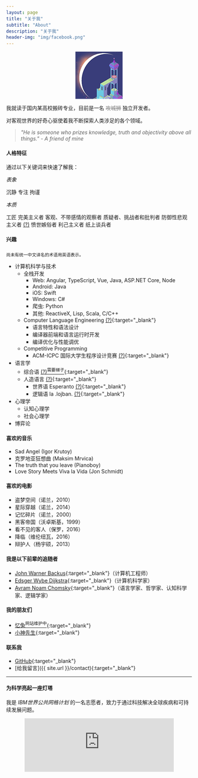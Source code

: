 ```yaml
---
layout: page
title: "关于我"
subtitle: "About"
description: "关于我"
header-img: "img/facebook.png"
---
```



<center>
    <p><img src="/img/envoy.png" align="center"></p>
</center>

我就读于国内某高校搬砖专业，目前是一名 <span style="color: gray">~~攻城狮~~</span> 独立开发者。

对客观世界的好奇心驱使着我不断探索人类涉足的各个领域。

> *"He is someone who prizes knowledge, truth and objectivity above all things." - A friend of mine*


#### 人格特征
通过以下关键词来快速了解我：

*表象*

<div class="personal-tag-wrapper">
    <span class="personal-tag">沉静</span>
    <span class="personal-tag">专注</span>
    <span class="personal-tag">拘谨</span>
</div>

*本质*

<div class="personal-tag-wrapper">
    <span class="personal-tag positive-tag">工匠</span>
    <span class="personal-tag positive-tag">完美主义者</span>
    <span class="personal-tag">客观、不带感情的观察者</span>
    <span class="personal-tag">质疑者、挑战者和批判者</span>
    <span class="personal-tag">防御性悲观主义者 <a href="https://baike.baidu.com/item/%E9%98%B2%E5%BE%A1%E6%80%A7%E6%82%B2%E8%A7%82" target="_blank">(?)</a></span>
    <span class="personal-tag">愤世嫉俗者</span>
    <span class="personal-tag negative-tag">利己主义者</span>
    <span class="personal-tag negative-tag">纸上谈兵者</span>
</div>


#### 兴趣
<sub>尚未有统一中文译名的术语用英语表示。</sub>

- 计算机科学与技术
    - 全栈开发
        - Web: Angular, TypeScript, Vue, Java, ASP.NET Core, Node
        - Android: Java
        - iOS: Swift
        - Windows: C#
        - 爬虫: Python
        - 其他: ReactiveX, Lisp, Scala, C/C++
    - Computer Language Engineering [(?)](https://ocw.mit.edu/courses/electrical-engineering-and-computer-science/6-035-computer-language-engineering-spring-2010/){:target="_blank"}
        - 语言特性和语法设计
        - 编译器前端和语言运行时开发
        - 编译优化与性能调优
    - Competitive Programming
        - ACM-ICPC 国际大学生程序设计竞赛 [(?)](https://baike.baidu.com/item/ACM%E5%9B%BD%E9%99%85%E5%A4%A7%E5%AD%A6%E7%94%9F%E7%A8%8B%E5%BA%8F%E8%AE%BE%E8%AE%A1%E7%AB%9E%E8%B5%9B/3652262){:target="_blank"}
- 语言学
    - 综合语 [(?)<sup>需要梯子</sup>](https://steemit.com/cn/@bring/3hnmsf){:target="_blank"}
    - 人造语言 [(?)](https://zhuanlan.zhihu.com/p/21963970){:target="_blank"}
        - 世界语 Esperanto [(?)](https://baike.baidu.com/item/%E4%B8%96%E7%95%8C%E8%AF%AD){:target="_blank"}
        - 逻辑语 la .lojban. [(?)](https://mw.lojban.org/index.php?title=Lojban&setlang=zh){:target="_blank"}
- 心理学
    - 认知心理学
    - 社会心理学
- 博弈论


#### 喜欢的音乐

- Sad Angel (Igor Krutoy)
- 克罗地亚狂想曲 (Maksim Mrvica)
- The truth that you leave (Pianoboy)
- Love Story Meets Viva la Vida (Jon Schmidt)


#### 喜欢的电影

- 盗梦空间（诺兰，2010）
- 星际穿越（诺兰，2014）
- 记忆碎片（诺兰，2000）
- 黑客帝国（沃卓斯基，1999） 
- 看不见的客人（保罗，2016）
- 降临（维伦纽瓦，2016）
- 辩护人（杨宇硕，2013）


#### 我是以下前辈的追随者

- [John Warner Backus](https://baike.baidu.com/item/%E7%BA%A6%E7%BF%B0%C2%B7%E5%B7%B4%E5%85%8B%E6%96%AF/3510474){:target="_blank"}（计算机工程师）
- [Edsger Wybe Dijkstra](https://baike.baidu.com/item/%E8%89%BE%E5%85%B9%E6%A0%BC%C2%B7%E8%BF%AA%E7%A7%91%E6%96%AF%E5%BD%BB/5029407){:target="_blank"}（计算机科学家）
- [Avram Noam Chomsky](https://baike.baidu.com/item/%E8%AF%BA%E5%A7%86%C2%B7%E4%B9%94%E5%A7%86%E6%96%AF%E5%9F%BA/5106961){:target="_blank"}（语言学家、哲学家、认知科学家、逻辑学家）


#### 我的朋友们

- [忆兔<sup>网站维护中</sup>](http://128.199.94.143){:target="_blank"}
- [小神先生](http://blog.alienx.cn/){:target="_blank"}


#### 联系我

- [GitHub](https://github.com/lonelyenvoy){:target="_blank"}
- [给我留言]({{ site.url }}/contact){:target="_blank"}

---

#### 为科学亮起一座灯塔

我是 *IBM世界公共网格计划* 的一名志愿者，致力于通过科技解决全球疾病和可持续发展问题。
<center style="overflow: scroll">
    <iframe src="https://www.worldcommunitygrid.org/getDynamicImage.do?global=true&mnOn=false&stat=4&imageNum=1&rankOn=false&projectsOn=false&special=false&link=1&memberId=1078113" frameborder="0" name="di" scrolling="no" width="405px" height="145px"></iframe>
</center>
